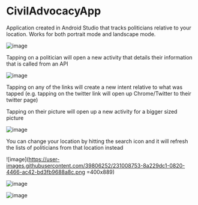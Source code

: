 # CivilAdvocacyApp
Application created in Android Studio that tracks politicians relative to your location. Works for both portrait mode and landscape mode.

![image](https://user-images.githubusercontent.com/39806252/231008774-bcb971d1-23af-4410-8010-23c4cedb81f1.png)

Tapping on a politician will open a new activity that details their information that is called from an API

![image](https://user-images.githubusercontent.com/39806252/231008767-aa25556d-c7fd-4ebc-ab83-a7611bafc7be.png)

Tapping on any of the links will create a new intent relative to what was tapped (e.g. tapping on the twitter link will open up Chrome/Twitter to their twitter page)

Tapping on their picture will open up a new activity for a bigger sized picture

![image](https://user-images.githubusercontent.com/39806252/231008757-8bc4581e-90dd-4cae-8418-b17ea3e6ffb2.png)

You can change your location by hitting the search icon and it will refresh the lists of politicians from that location instead

![image](https://user-images.githubusercontent.com/39806252/231008753-8a229dc1-0820-4466-ac42-bd3fb9688a8c.png =400x889)

![image](https://user-images.githubusercontent.com/39806252/231008750-649d2ca4-1201-45d1-9b17-8e0f04d9b63c.png)

![image](https://user-images.githubusercontent.com/39806252/231008747-eca951ee-c8c9-4bd0-ab82-24ffdbf0417f.png)

